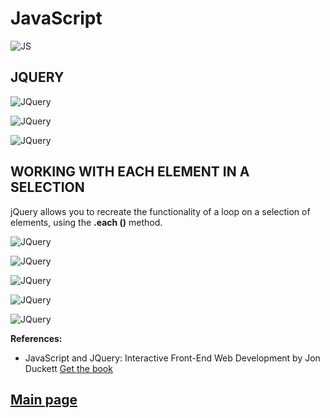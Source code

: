 
# JavaScript

![JS](../201classes/Images201/js.png)

## JQUERY

![JQuery](../301classes/Images301/JQ-and-JS.jpg)


![JQuery](../301classes/Images301/jquery5.jpg)


![JQuery](../301classes/Images301/jquery6.png)


## WORKING WITH EACH ELEMENT IN A SELECTION

jQuery allows you to recreate the functionality of a loop on a selection of elements, using the **.each ()** method.

![JQuery](../301classes/Images301/jquery.png)


![JQuery](../301classes/Images301/jquery1.png)


![JQuery](../301classes/Images301/jquery2.png)


![JQuery](../301classes/Images301/jquery3.png)


![JQuery](../301classes/Images301/jquery4.png)


**References:**

- JavaScript and JQuery: Interactive Front-End Web Development
by Jon Duckett [Get the book](https://www.amazon.com/JavaScript-JQuery-Interactive-Front-End-Development/dp/1118531647)

## [Main page](https://amjadmesmar.github.io/reading-notes/)
